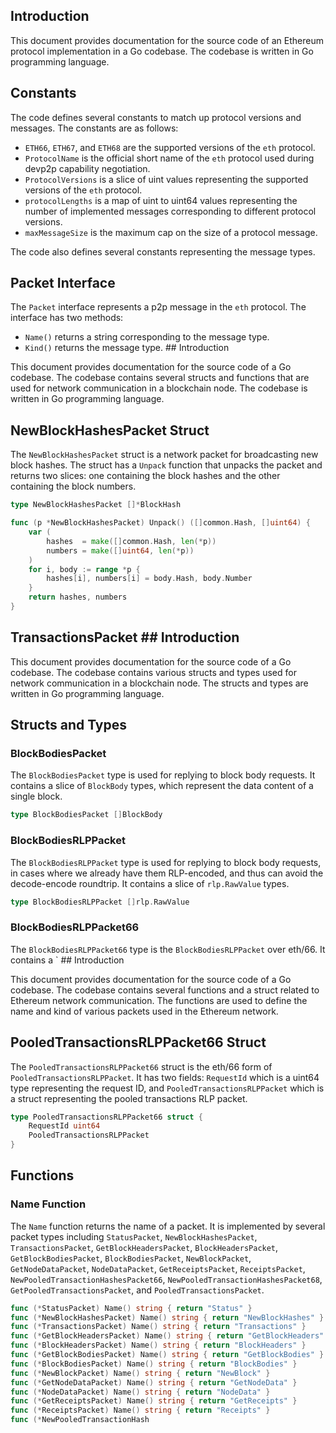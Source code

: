 ## Introduction

This document provides documentation for the source code of an Ethereum protocol implementation in a Go codebase. The codebase is written in Go programming language.

## Constants

The code defines several constants to match up protocol versions and messages. The constants are as follows:

- `ETH66`, `ETH67`, and `ETH68` are the supported versions of the `eth` protocol.
- `ProtocolName` is the official short name of the `eth` protocol used during devp2p capability negotiation.
- `ProtocolVersions` is a slice of uint values representing the supported versions of the `eth` protocol.
- `protocolLengths` is a map of uint to uint64 values representing the number of implemented messages corresponding to different protocol versions.
- `maxMessageSize` is the maximum cap on the size of a protocol message.

The code also defines several constants representing the message types.

## Packet Interface

The `Packet` interface represents a p2p message in the `eth` protocol. The interface has two methods:

- `Name()` returns a string corresponding to the message type.
- `Kind()` returns the message type. ## Introduction

This document provides documentation for the source code of a Go codebase. The codebase contains several structs and functions that are used for network communication in a blockchain node. The codebase is written in Go programming language.

## NewBlockHashesPacket Struct

The `NewBlockHashesPacket` struct is a network packet for broadcasting new block hashes. The struct has a `Unpack` function that unpacks the packet and returns two slices: one containing the block hashes and the other containing the block numbers.

```go
type NewBlockHashesPacket []*BlockHash

func (p *NewBlockHashesPacket) Unpack() ([]common.Hash, []uint64) {
    var (
        hashes  = make([]common.Hash, len(*p))
        numbers = make([]uint64, len(*p))
    )
    for i, body := range *p {
        hashes[i], numbers[i] = body.Hash, body.Number
    }
    return hashes, numbers
}
```

## TransactionsPacket ## Introduction

This document provides documentation for the source code of a Go codebase. The codebase contains various structs and types used for network communication in a blockchain node. The structs and types are written in Go programming language.

## Structs and Types

### BlockBodiesPacket

The `BlockBodiesPacket` type is used for replying to block body requests. It contains a slice of `BlockBody` types, which represent the data content of a single block.

```go
type BlockBodiesPacket []BlockBody
```

### BlockBodiesRLPPacket

The `BlockBodiesRLPPacket` type is used for replying to block body requests, in cases where we already have them RLP-encoded, and thus can avoid the decode-encode roundtrip. It contains a slice of `rlp.RawValue` types.

```go
type BlockBodiesRLPPacket []rlp.RawValue
```

### BlockBodiesRLPPacket66

The `BlockBodiesRLPPacket66` type is the `BlockBodiesRLPPacket` over eth/66. It contains a ` ## Introduction

This document provides documentation for the source code of a Go codebase. The codebase contains several functions and a struct related to Ethereum network communication. The functions are used to define the name and kind of various packets used in the Ethereum network.

## PooledTransactionsRLPPacket66 Struct

The `PooledTransactionsRLPPacket66` struct is the eth/66 form of `PooledTransactionsRLPPacket`. It has two fields: `RequestId` which is a uint64 type representing the request ID, and `PooledTransactionsRLPPacket` which is a struct representing the pooled transactions RLP packet.

```go
type PooledTransactionsRLPPacket66 struct {
    RequestId uint64
    PooledTransactionsRLPPacket
}
```

## Functions

### Name Function

The `Name` function returns the name of a packet. It is implemented by several packet types including `StatusPacket`, `NewBlockHashesPacket`, `TransactionsPacket`, `GetBlockHeadersPacket`, `BlockHeadersPacket`, `GetBlockBodiesPacket`, `BlockBodiesPacket`, `NewBlockPacket`, `GetNodeDataPacket`, `NodeDataPacket`, `GetReceiptsPacket`, `ReceiptsPacket`, `NewPooledTransactionHashesPacket66`, `NewPooledTransactionHashesPacket68`, `GetPooledTransactionsPacket`, and `PooledTransactionsPacket`.

```go
func (*StatusPacket) Name() string { return "Status" }
func (*NewBlockHashesPacket) Name() string { return "NewBlockHashes" }
func (*TransactionsPacket) Name() string { return "Transactions" }
func (*GetBlockHeadersPacket) Name() string { return "GetBlockHeaders" }
func (*BlockHeadersPacket) Name() string { return "BlockHeaders" }
func (*GetBlockBodiesPacket) Name() string { return "GetBlockBodies" }
func (*BlockBodiesPacket) Name() string { return "BlockBodies" }
func (*NewBlockPacket) Name() string { return "NewBlock" }
func (*GetNodeDataPacket) Name() string { return "GetNodeData" }
func (*NodeDataPacket) Name() string { return "NodeData" }
func (*GetReceiptsPacket) Name() string { return "GetReceipts" }
func (*ReceiptsPacket) Name() string { return "Receipts" }
func (*NewPooledTransactionHash